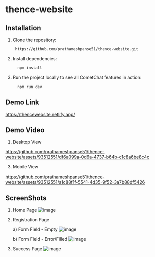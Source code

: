 # thence-website

 ## Installation
1. Clone the repository:
    ```sh
     https://github.com/prathameshpanse51/thence-website.git
    ```
2. Install dependencies:
    ```sh
      npm install
    ```
3. Run the project locally to see all CometChat features in action:
    ```
      npm run dev
    ```

 ## Demo Link
 https://thencewebsite.netlify.app/

  ## Demo Video
1. Desktop View
   
https://github.com/prathameshpanse51/thence-website/assets/93512551/df6a099a-0d6a-4737-b64b-c1c8a6be8c4c

3. Mobile View
   
https://github.com/prathameshpanse51/thence-website/assets/93512551/a1c88f1f-5541-4d35-9f52-3a7b88df5426

 ## ScreenShots
 1. Home Page
    ![image](https://github.com/prathameshpanse51/thence-website/assets/93512551/4f211b75-6657-47b1-9144-f103d8683125)

3. Registration Page
   
   a) Form Field - Empty
   ![image](https://github.com/prathameshpanse51/thence-website/assets/93512551/4a55c9f3-54aa-44e8-a9db-acf67dd1f963)

   b) Form Field - Error/Filled
   ![image](https://github.com/prathameshpanse51/thence-website/assets/93512551/95b15cca-6518-443b-8fce-540c9e26d6a3)

4. Success Page
   ![image](https://github.com/prathameshpanse51/thence-website/assets/93512551/4a183bfe-6ef3-4b25-8daf-a15422987c3c)








